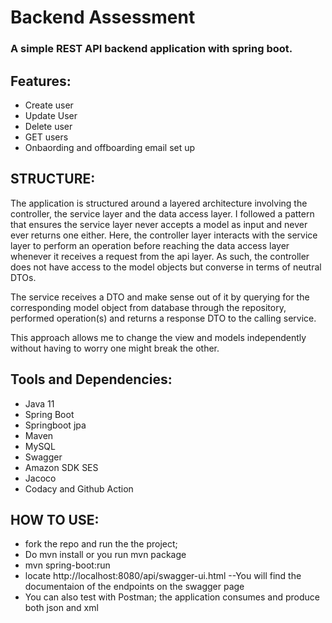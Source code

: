 # Backend Assessment 
### A simple REST API backend application with spring boot.
## Features:
* Create user 
* Update User
* Delete user
* GET users
* Onbaording and offboarding email set up
## STRUCTURE:
   The application is structured around a layered architecture involving the controller, the service layer and the data access layer. I followed a pattern that ensures 
the service layer never accepts a model as input and never ever returns one either. 
Here, the controller layer interacts with the service layer to perform an operation before reaching the data access layer whenever it receives a request from the api layer.  As such, the controller does not have access to the model objects but converse in terms of neutral DTOs.

The service receives a DTO and make sense out of it by querying for the corresponding model object from database through the repository, 
performed operation(s) and returns a response DTO to the calling service.

This approach allows me to change the view and models independently without having to worry one might break the other.

## Tools and Dependencies:
* Java 11
* Spring Boot 
* Springboot jpa
* Maven
* MySQL
* Swagger
* Amazon SDK SES
* Jacoco
* Codacy and Github Action
## HOW TO USE:
* fork the repo and run the the project;
* Do mvn install or you run mvn package
* mvn spring-boot:run
* locate http://localhost:8080/api/swagger-ui.html  --You will find the documentaion of the endpoints on the swagger page
* You can also test with Postman; the application consumes and produce both json and xml
